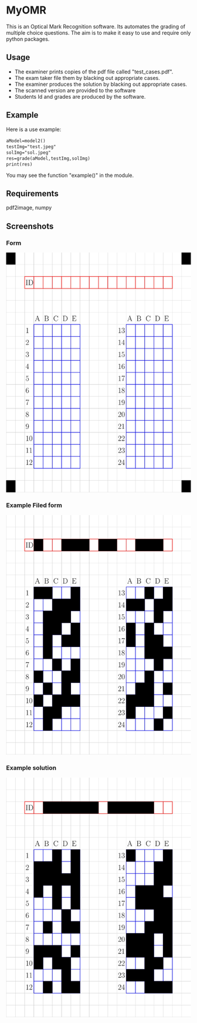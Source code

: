 # MyOMR
This is an Optical Mark Recognition software. Its automates the grading of multiple choice questions. The aim is to make it easy to use and
require only python packages.

## Usage
* The examiner prints copies of the pdf file called "test_cases.pdf".
* The exam taker file them by blacking out appropriate cases.
* The examiner produces the solution  by blacking out appropriate cases.
* The scanned version are provided to the software
* Students Id and grades are produced by the software.

## Example

Here is a use example:
```
aModel=model2()
testImg="test.jpeg"
solImg="sol.jpeg"
res=grade(aModel,testImg,solImg)
print(res)
```

You may see the function "example()" in the module.

## Requirements
pdf2image, numpy

## Screenshots

### Form
![form](trial_cases.pdf_0.jpeg)
### Example Filed form
![form](test.jpeg)
### Example solution
![form](sol.jpeg)

